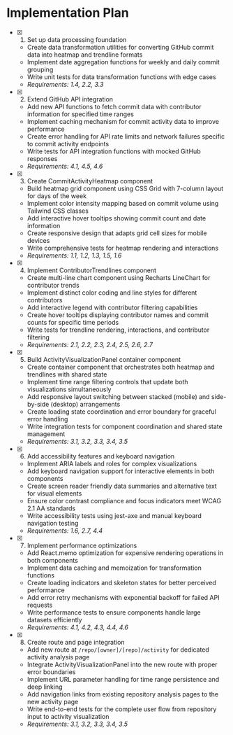 # Implementation Plan

- [x] 1. Set up data processing foundation





  - Create data transformation utilities for converting GitHub commit data into heatmap and trendline formats
  - Implement date aggregation functions for weekly and daily commit grouping
  - Write unit tests for data transformation functions with edge cases
  - _Requirements: 1.4, 2.2, 3.3_

- [x] 2. Extend GitHub API integration





  - Add new API functions to fetch commit data with contributor information for specified time ranges
  - Implement caching mechanism for commit activity data to improve performance
  - Create error handling for API rate limits and network failures specific to commit activity endpoints
  - Write tests for API integration functions with mocked GitHub responses
  - _Requirements: 4.1, 4.5, 4.6_

- [x] 3. Create CommitActivityHeatmap component











  - Build heatmap grid component using CSS Grid with 7-column layout for days of the week
  - Implement color intensity mapping based on commit volume using Tailwind CSS classes
  - Add interactive hover tooltips showing commit count and date information
  - Create responsive design that adapts grid cell sizes for mobile devices
  - Write comprehensive tests for heatmap rendering and interactions
  - _Requirements: 1.1, 1.2, 1.3, 1.5, 1.6_

- [x] 4. Implement ContributorTrendlines component








  - Create multi-line chart component using Recharts LineChart for contributor trends
  - Implement distinct color coding and line styles for different contributors
  - Add interactive legend with contributor filtering capabilities
  - Create hover tooltips displaying contributor names and commit counts for specific time periods
  - Write tests for trendline rendering, interactions, and contributor filtering
  - _Requirements: 2.1, 2.2, 2.3, 2.4, 2.5, 2.6, 2.7_

- [x] 5. Build ActivityVisualizationPanel container component





  - Create container component that orchestrates both heatmap and trendlines with shared state
  - Implement time range filtering controls that update both visualizations simultaneously
  - Add responsive layout switching between stacked (mobile) and side-by-side (desktop) arrangements
  - Create loading state coordination and error boundary for graceful error handling
  - Write integration tests for component coordination and shared state management
  - _Requirements: 3.1, 3.2, 3.3, 3.4, 3.5_

- [x] 6. Add accessibility features and keyboard navigation





  - Implement ARIA labels and roles for complex visualizations
  - Add keyboard navigation support for interactive elements in both components
  - Create screen reader friendly data summaries and alternative text for visual elements
  - Ensure color contrast compliance and focus indicators meet WCAG 2.1 AA standards
  - Write accessibility tests using jest-axe and manual keyboard navigation testing
  - _Requirements: 1.6, 2.7, 4.4_

- [x] 7. Implement performance optimizations








  - Add React.memo optimization for expensive rendering operations in both components
  - Implement data caching and memoization for transformation functions
  - Create loading indicators and skeleton states for better perceived performance
  - Add error retry mechanisms with exponential backoff for failed API requests
  - Write performance tests to ensure components handle large datasets efficiently
  - _Requirements: 4.1, 4.2, 4.3, 4.4, 4.6_

- [x] 8. Create route and page integration





  - Add new route at `/repo/[owner]/[repo]/activity` for dedicated activity analysis page
  - Integrate ActivityVisualizationPanel into the new route with proper error boundaries
  - Implement URL parameter handling for time range persistence and deep linking
  - Add navigation links from existing repository analysis pages to the new activity page
  - Write end-to-end tests for the complete user flow from repository input to activity visualization
  - _Requirements: 3.1, 3.2, 3.3, 3.4, 3.5_